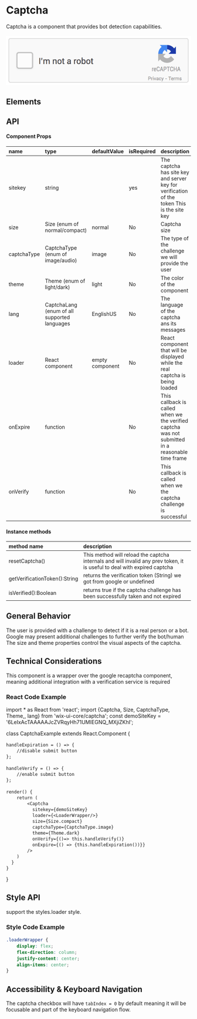 # Captcha

Captcha is a component that provides bot detection capabilities.
<br><br>
![image](./readme-assets/newCaptchaAnchor.gif)
## Elements


## API

#### Component Props

| name        | type                             | defaultValue | isRequired | description                                                                                      |
|:------------|:---------------------------------|:-------------|:-----------|:-------------------------------------------------------------------------------------------------|
| sitekey     | string                           |              | yes        | The captcha has site key and server key for verification of the token This is the site key       |
| size        | Size (enum of normal/compact)    | normal       | No         | Captcha size                                                                                     |
| captchaType | CaptchaType (enum of image/audio)| image        | No         | The type of the challenge we will provide the user                                               |
| theme       | Theme (enum of light/dark)       | light        | No         | The color of the component                                                                       |
| lang        | CaptchaLang (enum of all supported languages | EnglishUS       | No         | The language of the captcha ans its messages |
| loader      | React component                  | empty component | No         | React component that will be displayed while the real captcha is being loaded |
| onExpire    | function                         |              | No         | This callback is called when we the verified captcha was not submitted in a reasonable time frame|
| onVerify    | function                         |              | No         | This callback is called when we the captcha challenge is successful                              |

#### Instance methods

| method name                 |  description                                                                                                            |
|:----------------------------|:------------------------------------------------------------------------------------------------------------------------|
| resetCaptcha()              |This method will reload the captcha internals and will invalid any prev token,  it is useful to deal with expired captcha| 
| getVerificationToken():String  | returns the verification token (String) we got from google or undefined                                                 |
| isVerified():Boolean        | returns true if the captcha challenge has been successfully taken and not expired                                       |


## General Behavior
The user is provided with a challenge to detect if it is a real person or a bot.
Google may present additional challenges to further verify the bot/human
The size and theme properties control the visual aspects of the captcha. 

## Technical Considerations
This component is a wrapper over the google recaptcha component, meaning additional integration with a verification service is required

### React Code Example
import * as React from 'react';
import {Captcha, Size, CaptchaType, Theme,, lang} from 'wix-ui-core/captcha';
const demoSiteKey = '6LeIxAcTAAAAAJcZVRqyHh71UMIEGNQ_MXjiZKhI';

class CaptchaExample extends React.Component {

    handleExpiration = () => {
        //disable submit button
    };
    
    handleVerify = () => {
        //enable submit button
    };

    render() {
        return (
            <Captcha
              sitekey={demoSiteKey}
              loader={<LoaderWrapper/>}
              size={Size.compact}
              captchaType={CaptchaType.image}
              theme={Theme.dark}
              onVerify={()=> this.handleVerify()}
              onExpire={() => {this.handleExpiration())}}
            />
        )
      }
    }
}

## Style API
support the styles.loader style.

### Style Code Example

```css
.loaderWrapper {
    display: flex;
    flex-direction: column;
    justify-content: center;
    align-items: center;    
}
```

## Accessibility & Keyboard Navigation

The captcha checkbox will have `tabIndex = 0` by default meaning it will be focusable and part of the keyboard navigation flow.
